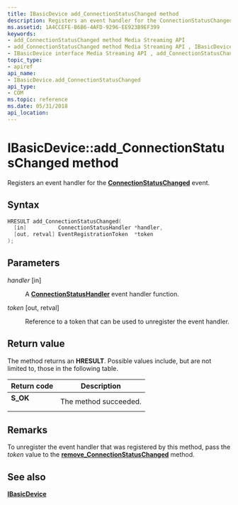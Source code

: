 ```yaml
---
title: IBasicDevice add_ConnectionStatusChanged method
description: Registers an event handler for the ConnectionStatusChanged event.
ms.assetid: 1A4CCEFE-B6B6-4AFD-9296-EE923B9EF399
keywords:
- add_ConnectionStatusChanged method Media Streaming API
- add_ConnectionStatusChanged method Media Streaming API , IBasicDevice interface
- IBasicDevice interface Media Streaming API , add_ConnectionStatusChanged method
topic_type:
- apiref
api_name:
- IBasicDevice.add_ConnectionStatusChanged
api_type:
- COM
ms.topic: reference
ms.date: 05/31/2018
api_location: 
---
```


# IBasicDevice::add\_ConnectionStatusChanged method

Registers an event handler for the [**ConnectionStatusChanged**](connectionstatuschanged.md) event.

## Syntax


```C++
HRESULT add_ConnectionStatusChanged(
  [in]          ConnectionStatusHandler *handler,
  [out, retval] EventRegistrationToken  *token
);
```



## Parameters

<dl> <dt>

*handler* \[in\]
</dt> <dd>

A [**ConnectionStatusHandler**](/previous-versions/windows/desktop/legacy/hh828836(v=vs.85)) event handler function.

</dd> <dt>

*token* \[out, retval\]
</dt> <dd>

Reference to a token that can be used to unregister the event handler.

</dd> </dl>

## Return value

The method returns an **HRESULT**. Possible values include, but are not limited to, those in the following table.



| Return code                                                                          | Description                      |
|--------------------------------------------------------------------------------------|----------------------------------|
| <dl> <dt>**S\_OK**</dt> </dl> | The method succeeded.<br/> |



 

## Remarks

To unregister the event handler that was registered by this method, pass the *token* value to the [**remove\_ConnectionStatusChanged**](ibasicdevice-remove-connectionstatuschanged.md) method.

## See also

<dl> <dt>

[**IBasicDevice**](ibasicdevice.md)
</dt> </dl>

 

